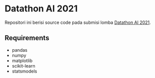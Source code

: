 # Datathon AI 2021

Repositori ini berisi source code pada submisi lomba [Datathon AI 2021](https://datathon.ai-innovation.id/).

## Requirements

- pandas
- numpy
- matplotlib
- scikit-learn
- statsmodels
